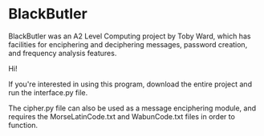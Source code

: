 # BlackButler
BlackButler was an A2 Level Computing project by Toby Ward, which has facilities for enciphering and deciphering messages, password creation, and frequency analysis features.

Hi!

If you're interested in using this program, download the entire project and run the interface.py file.

The cipher.py file can also be used as a message enciphering module, and requires the MorseLatinCode.txt and WabunCode.txt files in order to function.
